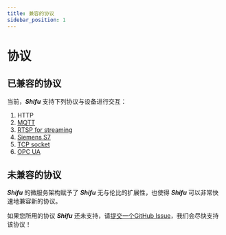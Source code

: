```yaml
---
title: 兼容的协议
sidebar_position: 1
---
```


# 协议

## 已兼容的协议

当前，***Shifu*** 支持下列协议与设备进行交互：

1. HTTP
2. [MQTT](https://github.com/Edgenesis/shifu/tree/main/examples/mqttDeviceShifu)
3. [RTSP for streaming](https://github.com/Edgenesis/shifu/tree/main/examples/rtspDeviceShifu)
4. [Siemens S7](https://github.com/Edgenesis/shifu/tree/main/examples/siemensPLCDeviceShifu)
5. [TCP socket](https://github.com/Edgenesis/shifu/tree/main/examples/socketDeviceShifu)
6. [OPC UA](https://github.com/Edgenesis/shifu/tree/main/examples/opcuaDeviceShifu)

## 未兼容的协议

***Shifu*** 的微服务架构赋予了 ***Shifu*** 无与伦比的扩展性，也使得 ***Shifu*** 可以非常快速地兼容新的协议。

如果您所用的协议 ***Shifu*** 还未支持，请[提交一个GitHub Issue](https://github.com/Edgenesis/shifu/issues/new)，我们会尽快支持该协议！

